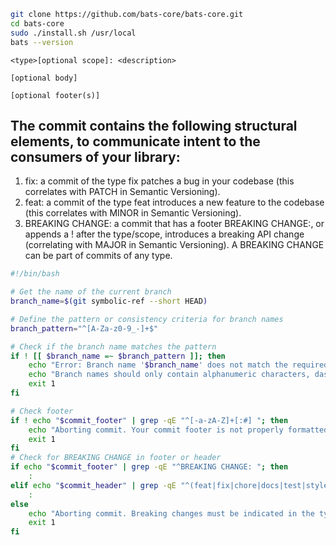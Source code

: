 ```bash
git clone https://github.com/bats-core/bats-core.git
cd bats-core
sudo ./install.sh /usr/local
bats --version
```

```
<type>[optional scope]: <description>

[optional body]

[optional footer(s)]
```

## The commit contains the following structural elements, to communicate intent to the consumers of your library:

1. fix: a commit of the type fix patches a bug in your codebase (this correlates with PATCH in Semantic Versioning).
2. feat: a commit of the type feat introduces a new feature to the codebase (this correlates with MINOR in Semantic Versioning).
3. BREAKING CHANGE: a commit that has a footer BREAKING CHANGE:, or appends a ! after the type/scope, introduces a breaking API change (correlating with MAJOR in Semantic Versioning). A BREAKING CHANGE can be part of commits of any type.


```bash
#!/bin/bash

# Get the name of the current branch
branch_name=$(git symbolic-ref --short HEAD)

# Define the pattern or consistency criteria for branch names
branch_pattern="^[A-Za-z0-9_-]+$"

# Check if the branch name matches the pattern
if ! [[ $branch_name =~ $branch_pattern ]]; then
    echo "Error: Branch name '$branch_name' does not match the required pattern."
    echo "Branch names should only contain alphanumeric characters, dashes, and underscores."
    exit 1
fi
```


```bash
# Check footer
if ! echo "$commit_footer" | grep -qE "^[-a-zA-Z]+[:#] "; then
    echo "Aborting commit. Your commit footer is not properly formatted. It should be 'token: value' or 'token # value'." >&2
    exit 1
fi
# Check for BREAKING CHANGE in footer or header
if echo "$commit_footer" | grep -qE "^BREAKING CHANGE: "; then
    :
elif echo "$commit_header" | grep -qE "^(feat|fix|chore|docs|test|style|refactor|perf|build|ci|revert)(\(.+?\))?!: "; then
    :
else
    echo "Aborting commit. Breaking changes must be indicated in the type/scope prefix of a commit, or as an entry in the footer." >&2
    exit 1
fi
```